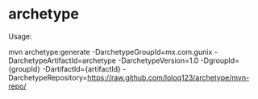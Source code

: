 # archetype

Usage:

mvn archetype:generate -DarchetypeGroupId=mx.com.gunix -DarchetypeArtifactId=archetype -DarchetypeVersion=1.0 -DgroupId={groupId} -DartifactId={artifactId} -DarchetypeRepository=https://raw.github.com/loloq123/archetype/mvn-repo/

